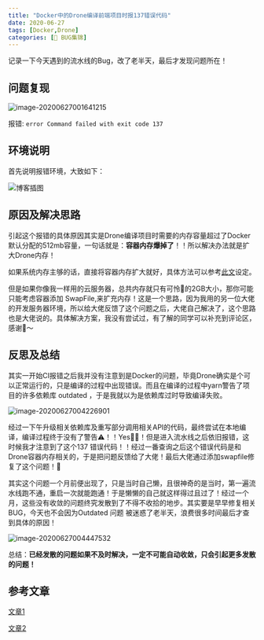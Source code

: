 ```yaml
---
title: "Docker中的Drone编译前端项目时报137错误代码"
date: 2020-06-27
tags: [Docker,Drone]
categories: [🐛 BUG集锦]
---
```


记录一下今天遇到的流水线的Bug，改了老半天，最后才发现问题所在！

## 问题复现

![image-20200627001641215](https://tva1.sinaimg.cn/large/007S8ZIlly1gg65cv48ayj319p0u0tif.jpg)

报错: `error Command failed with exit code 137 ` 

## 环境说明

首先说明报错环境，大致如下：

![博客插图](https://tva1.sinaimg.cn/large/007S8ZIlly1gg657c82ngj30h90awq46.jpg)

## 原因及解决思路

引起这个报错的具体原因其实是Drone编译项目时需要的内存容量超过了Docker默认分配的512mb容量，一句话就是：**容器内存爆掉了**！！所以解决办法就是扩大Drone内存！

如果系统内存主够的话，直接将容器内存扩大就好，具体方法可以参考[此文](https://success.docker.com/article/what-causes-a-container-to-exit-with-code-137)设定。

但是如果你像我一样用的云服务器，总共内存就只有可怜🥺的2GB大小，那你可能只能考虑容器添加 SwapFile,来扩充内存！这是一个思路，因为我用的另一位大佬的开发服务器环境，所以给大佬反馈了这个问题之后，大佬自己解决了，这个思路也是大佬说的。具体解决方案，我没有尝试过，有了解的同学可以补充到评论区，感谢🙏～

## 反思及总结

其实一开始CI报错之后我并没有注意到是Docker的问题，毕竟Drone确实是个可以正常运行的，只是编译的过程中出现错误。而且在编译的过程中yarn警告了项目的许多依赖库 outdated ，于是我就以为是依赖库过时导致编译失败。

![image-20200627004226901](https://tva1.sinaimg.cn/large/007S8ZIlly1gg663oay1kj31d20u0wn4.jpg)

经过一下午升级相关依赖库及重写部分调用相关API的代码，最终尝试在本地编译，编译过程终于没有了警告⚠️！！Yes🎉🎉！但是进入流水线之后依旧报错，这时候我才注意到了这个137 错误代码！！经过一番查询之后这个错误代码是和Drone容器内存相关的，于是把问题反馈给了大佬！最后大佬通过添加swapfile修复了这个问题！🎉

其实这个问题一个月前便出现了，只是当时自己懒，且很神奇的是当时，第一遍流水线跑不通，重启一次就能跑通！于是懒懒的自己就这样得过且过了！经过一个月，这些没有收敛的问题终究发散到了不得不收拾的地步。其实要是早早修复相关BUG，今天也不会因为Outdated 问题 被迷惑了老半天，浪费很多时间最后才查到具体的原因！

![image-20200627004447532](https://tva1.sinaimg.cn/large/007S8ZIlly1gg6663q1ozj31f80u07dj.jpg)

总结：**已经发散的问题如果不及时解决，一定不可能自动收敛，只会引起更多发散的问题！** 

## 参考文章

[文章1](https://blog.csdn.net/yuzhongzi81/article/details/51900187) 

[文章2](https://success.docker.com/article/what-causes-a-container-to-exit-with-code-137)